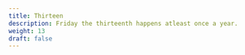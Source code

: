 ```yaml
---
title: Thirteen
description: Friday the thirteenth happens atleast once a year.
weight: 13
draft: false
---
```

